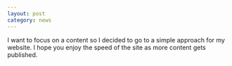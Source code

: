 ```yaml
---
layout: post
category: news
---
```

I want to focus on a content so I decided to go to a simple approach for my website. I hope you enjoy the speed of the site as more content gets published.

